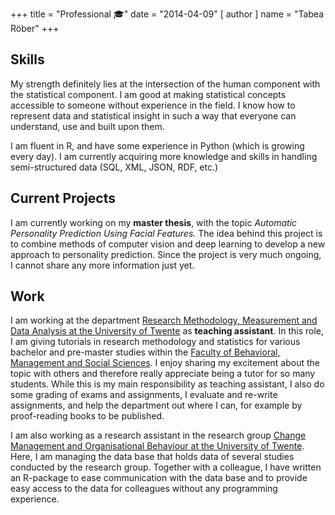 +++
title = "Professional &#127891;"
date = "2014-04-09"
[ author ]
  name = "Tabea Röber"
+++

## Skills

My strength definitely lies at the intersection of the human component with the statistical component. I am good at making statistical concepts accessible to someone without experience in the field. I know how to represent data and statistical insight in such a way that everyone can understand, use and built upon them.

I am fluent in R, and have some experience in Python (which is growing every day). I am currently acquiring more knowledge and skills in handling semi-structured data (SQL, XML, JSON, RDF, etc.)

## Current Projects

I am currently working on my **master thesis**, with the topic *Automatic Personality Prediction Using Facial Features.* The idea behind this project is to combine methods of computer vision and deep learning to develop a new approach to personality prediction. Since the project is very much ongoing, I cannot share any more information just yet.

## Work

I am working at the department [Research Methodology, Measurement and Data Analysis at the University of Twente](https://www.utwente.nl/en/bms/omd/) as **teaching assistant**. In this role, I am giving tutorials in research methodology and statistics for various bachelor and pre-master studies within the [Faculty of Behavioral, Management and Social Sciences](https://www.utwente.nl/en/bms/). I enjoy sharing my excitement about the topic with others and therefore really appreciate being a tutor for so many students. While this is my main responsibility as teaching assistant, I also do some grading of exams and assignments, I evaluate and re-write assignments, and help the department out where I can, for example by proof-reading books to be published.

I am also working as a research assistant in the research group [Change Management and Organisational Behaviour at the University of Twente](https://www.utwente.nl/en/bms/cmob/). Here, I am managing the data base that holds data of several studies conducted by the research group. Together with a colleague, I have written an R-package to ease communication with the data base and to provide easy access to the data for colleagues without any programming experience.
